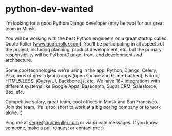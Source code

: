 python-dev-wanted
=================

I'm looking for a good Python/Django developer (may be two) for our great team in Minsk.

You will be working with the best Python engineers on a great startup called Quote Roller (www.quoteroller.com). You'll be participating in all aspects of the project, including planning, product development, etc. but the primary responsibility will be Python/Django, front-end development and architecture.

Some cool technologies we're using in the app: Python, Django, Celery, Pisa, tons of great django apps (open source and home-backed), Fabric, HTML5/LESS, jQuery/UI, Backbone.js, etc. We have 16+ integrations with different systems like Google Apps, Basecamp, Sugar CRM, Salesforce, Box, etc. 

Competitive salary, great team, cool offices in Minsk and San Francisco. Join the team, life is too short to work at a big boring company or to work alone. :)

Ping me at serge@quoteroller.com or via private messages. If you know someone, make a pull request or contact me :)
